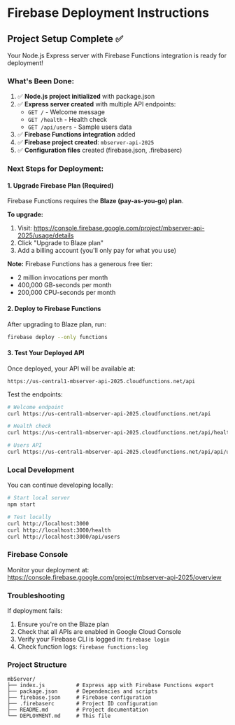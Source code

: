# Firebase Deployment Instructions

## Project Setup Complete ✅

Your Node.js Express server with Firebase Functions integration is ready for deployment!

### What's Been Done:

1. ✅ **Node.js project initialized** with package.json
2. ✅ **Express server created** with multiple API endpoints:
   - `GET /` - Welcome message
   - `GET /health` - Health check
   - `GET /api/users` - Sample users data
3. ✅ **Firebase Functions integration** added
4. ✅ **Firebase project created**: `mbserver-api-2025`
5. ✅ **Configuration files** created (firebase.json, .firebaserc)

### Next Steps for Deployment:

#### 1. Upgrade Firebase Plan (Required)

Firebase Functions requires the **Blaze (pay-as-you-go) plan**. 

**To upgrade:**
1. Visit: https://console.firebase.google.com/project/mbserver-api-2025/usage/details
2. Click "Upgrade to Blaze plan"
3. Add a billing account (you'll only pay for what you use)

**Note:** Firebase Functions has a generous free tier:
- 2 million invocations per month
- 400,000 GB-seconds per month
- 200,000 CPU-seconds per month

#### 2. Deploy to Firebase Functions

After upgrading to Blaze plan, run:

```bash
firebase deploy --only functions
```

#### 3. Test Your Deployed API

Once deployed, your API will be available at:
```
https://us-central1-mbserver-api-2025.cloudfunctions.net/api
```

Test the endpoints:
```bash
# Welcome endpoint
curl https://us-central1-mbserver-api-2025.cloudfunctions.net/api

# Health check
curl https://us-central1-mbserver-api-2025.cloudfunctions.net/api/health

# Users API
curl https://us-central1-mbserver-api-2025.cloudfunctions.net/api/api/users
```

### Local Development

You can continue developing locally:

```bash
# Start local server
npm start

# Test locally
curl http://localhost:3000
curl http://localhost:3000/health
curl http://localhost:3000/api/users
```

### Firebase Console

Monitor your deployment at:
https://console.firebase.google.com/project/mbserver-api-2025/overview

### Troubleshooting

If deployment fails:
1. Ensure you're on the Blaze plan
2. Check that all APIs are enabled in Google Cloud Console
3. Verify your Firebase CLI is logged in: `firebase login`
4. Check function logs: `firebase functions:log`

### Project Structure

```
mbServer/
├── index.js          # Express app with Firebase Functions export
├── package.json      # Dependencies and scripts
├── firebase.json     # Firebase configuration
├── .firebaserc       # Project ID configuration
├── README.md         # Project documentation
└── DEPLOYMENT.md     # This file
```
